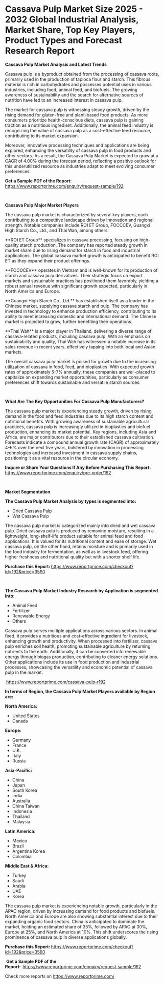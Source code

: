<p><h1>Cassava Pulp Market Size 2025 - 2032 Global Industrial Analysis, Market Share, Top Key Players, Product Types and Forecast Research Report</h1></p><p><strong>Cassava Pulp Market Analysis and Latest Trends</strong></p>
<p><p>Cassava pulp is a byproduct obtained from the processing of cassava roots, primarily used in the production of tapioca flour and starch. This fibrous material is rich in carbohydrates and possesses potential uses in various industries, including food, animal feed, and biofuels. The growing awareness of sustainability and the search for alternative sources of nutrition have led to an increased interest in cassava pulp.</p><p>The market for cassava pulp is witnessing steady growth, driven by the rising demand for gluten-free and plant-based food products. As more consumers prioritize health-conscious diets, cassava pulp is gaining traction as a nutritious ingredient. Additionally, the animal feed industry is recognizing the value of cassava pulp as a cost-effective feed resource, contributing to its market expansion.</p><p>Moreover, innovative processing techniques and applications are being explored, enhancing the versatility of cassava pulp in food products and other sectors. As a result, the Cassava Pulp Market is expected to grow at a CAGR of 4.00% during the forecast period, reflecting a positive outlook for this underutilized resource as industries adapt to meet evolving consumer preferences.</p></p>
<p><strong>Get a Sample PDF of the Report:&nbsp;</strong> <a href="https://www.reportprime.com/enquiry/request-sample/192?utm_campaign=2994&utm_medium=2&utm_source=Github&utm_content=ia&utm_term=18032025&utm_id=cassava-pulp">https://www.reportprime.com/enquiry/request-sample/192</a></p>
<p>&nbsp;</p>
<p><strong>Cassava Pulp Major Market Players</strong></p>
<p><p>The cassava pulp market is characterized by several key players, each contributing to a competitive landscape driven by innovation and regional strength. Notable companies include ROI ET Group, FOCOCEV, Guangxi High Starch Co., Ltd., and Thai Wah, among others.</p><p>**ROI ET Group** specializes in cassava processing, focusing on high-quality starch production. The company has reported steady growth in market share due to rising demand for starch in food and industrial applications. The global cassava market growth is anticipated to benefit ROI ET as they expand their product offerings.</p><p>**FOCOCEV** operates in Vietnam and is well-known for its production of starch and cassava pulp derivatives. Their strategic focus on export markets and sustainable practices has positioned them favorably, yielding a robust annual revenue with significant growth expected, particularly in North America and Europe.</p><p>**Guangxi High Starch Co., Ltd.** has established itself as a leader in the Chinese market, supplying cassava starch and pulp. The company has invested in technology to enhance production efficiency, contributing to its ability to meet increasing domestic and international demand. The Chinese market is projected to grow, further benefiting their operations.</p><p>**Thai Wah** is a major player in Thailand, delivering a diverse range of cassava-related products, including cassava pulp. With an emphasis on sustainability and quality, Thai Wah has witnessed a notable increase in its sales revenue in recent years, effectively tapping into both local and Asian markets.</p><p>The overall cassava pulp market is poised for growth due to the increasing utilization of cassava in food, feed, and bioplastics. With expected growth rates of approximately 5-7% annually, these companies are well-placed to capitalize on expanding market opportunities, particularly as consumer preferences shift towards sustainable and versatile starch sources.</p></p>
<p>&nbsp;</p>
<p><strong>What Are The Key Opportunities For Cassava Pulp Manufacturers?</strong></p>
<p><p>The cassava pulp market is experiencing steady growth, driven by rising demand in the food and feed industries due to its high starch content and nutritional benefits. With growing awareness of sustainable agricultural practices, cassava pulp is increasingly utilized in bioplastics and biofuel production, enhancing its market potential. Key regions, including Asia and Africa, are major contributors due to their established cassava cultivation. Forecasts indicate a compound annual growth rate (CAGR) of approximately 4-6% over the next five years, bolstered by innovation in processing technologies and increased investment in cassava supply chains, positioning it as a vital resource in the circular economy.</p></p>
<p><strong>Inquire or Share Your Questions If Any Before Purchasing This Report:</strong> <a href="https://www.reportprime.com/enquiry/pre-order/192?utm_campaign=2994&utm_medium=2&utm_source=Github&utm_content=ia&utm_term=18032025&utm_id=cassava-pulp">https://www.reportprime.com/enquiry/pre-order/192</a></p>
<p>&nbsp;</p>
<p><strong>Market Segmentation</strong></p>
<p><strong>The Cassava Pulp Market Analysis by types is segmented into:</strong></p>
<p><ul><li>Dried Cassava Pulp</li><li>Wet Cassava Pulp</li></ul></p>
<p><p>The cassava pulp market is categorized mainly into dried and wet cassava pulp. Dried cassava pulp is produced by removing moisture, resulting in a lightweight, long-shelf-life product suitable for animal feed and food applications. It is valued for its nutritional content and ease of storage. Wet cassava pulp, on the other hand, retains moisture and is primarily used in the food industry for fermentation, as well as in livestock feed, offering higher freshness and nutritional quality but with a shorter shelf life.</p></p>
<p><strong>Purchase this Report:&nbsp;</strong><a href="https://www.reportprime.com/checkout?id=192&price=3590&utm_campaign=2994&utm_medium=2&utm_source=Github&utm_content=ia&utm_term=18032025&utm_id=cassava-pulp">https://www.reportprime.com/checkout?id=192&price=3590</a></p>
<p>&nbsp;</p>
<p><strong>The Cassava Pulp Market Industry Research by Application is segmented into:</strong></p>
<p><ul><li>Animal Feed</li><li>Fertilizer</li><li>Renewable Energy</li><li>Others</li></ul></p>
<p><p>Cassava pulp serves multiple applications across various sectors. In animal feed, it provides a nutritious and cost-effective ingredient for livestock, enhancing growth and productivity. When processed into fertilizer, cassava pulp enriches soil health, promoting sustainable agriculture by returning nutrients to the earth. Additionally, it can be converted into renewable energy through biogas production, contributing to cleaner energy solutions. Other applications include its use in food production and industrial processes, showcasing the versatility and economic potential of cassava pulp in the market.</p></p>
<p><a href="https://www.reportprime.com/cassava-pulp-r192?utm_campaign=2994&utm_medium=2&utm_source=Github&utm_content=ia&utm_term=18032025&utm_id=cassava-pulp">&nbsp;https://www.reportprime.com/cassava-pulp-r192</a></p>
<p><strong>In terms of Region, the Cassava Pulp Market Players available by Region are:</strong></p>
<p>
    <p> <strong> North America: </strong>
        <ul>
            <li>United States</li>
            <li>Canada</li>
        </ul>
        </p> 
    <p> <strong> Europe: </strong>
        <ul>
            <li>Germany</li>
            <li>France</li>
            <li>U.K.</li>
            <li>Italy</li>
            <li>Russia</li>
        </ul>
        </p> 
    <p> <strong> Asia-Pacific: </strong>
        <ul>
            <li>China</li>
            <li>Japan</li>
            <li>South Korea</li>
            <li>India</li>
            <li>Australia</li>
            <li>China Taiwan</li>
            <li>Indonesia</li>
            <li>Thailand</li>
            <li>Malaysia</li>
        </ul>
        </p> 
    <p> <strong> Latin America: </strong>
        <ul>
            <li>Mexico</li>
            <li>Brazil</li>
            <li>Argentina Korea</li>
            <li>Colombia</li>
        </ul>
        </p> 
    <p> <strong> Middle East & Africa: </strong>
        <ul>
            <li>Turkey</li>
            <li>Saudi</li>
            <li>Arabia</li>
            <li>UAE</li>
            <li>Korea</li>
        </ul>
    </p>
    </p>
<p><p>The cassava pulp market is experiencing notable growth, particularly in the APAC region, driven by increasing demand for food products and biofuels. North America and Europe are also showing substantial interest due to their expanding organic food sectors. China is anticipated to dominate the market, holding an estimated share of 35%, followed by APAC at 30%, Europe at 25%, and North America at 10%. This shift underscores the rising prominence of cassava pulp in diverse applications globally.</p></p>
<p><strong>Purchase this Report: </strong><a href="https://www.reportprime.com/checkout?id=192&price=3590&utm_campaign=2994&utm_medium=2&utm_source=Github&utm_content=ia&utm_term=18032025&utm_id=cassava-pulp">https://www.reportprime.com/checkout?id=192&price=3590</a></p>
<p>&nbsp;<strong>Get a Sample PDF of the Report:&nbsp;&nbsp;</strong><a href="https://www.reportprime.com/enquiry/request-sample/192?utm_campaign=2994&utm_medium=2&utm_source=Github&utm_content=ia&utm_term=18032025&utm_id=cassava-pulp">https://www.reportprime.com/enquiry/request-sample/192</a></p>
<p><strong></strong></p>
<p>Check more reports on <a href="https://www.reportprime.com/?utm_campaign=2994&utm_medium=2&utm_source=Github&utm_content=ia&utm_term=18032025&utm_id=cassava-pulp">https://www.reportprime.com/</a></p>
